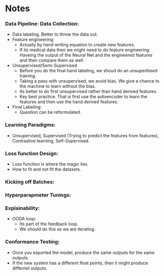 # Notes

### Data Pipeline: Data Collection: 
- Data labeling. Better to throw the data out. 
- Feature engineering: 
  - Actually by hand writing equation to create new features. 
  - If its medical data then we might need to do feature engineering. Haveing the output of the Neural Net and the engineered features and then compare them as well. 
- Unsupervised/Semi-Supervised
  - Before you do the final hand labeling, we shoud do an unsuperbised training. 
  - Taking a pass with unsupervised, we avoid bias. We give a chance to the machine to learn without the bias. 
  - Its better to do first unsupervised rather than hand derived features. 
  - Key best practice. That is first use the autoencoder to learn the features and then use the hand derived features.
- Final Labeling: 
  - Question can be reformulated. 

### Learning Paradigms:
- Unsupervised, Supervised (Trying to predict the features from features), Contrastive learning, Self-Supervised. 


### Loss function Design: 
- Loss function is where the magic lies. 
- How to fit and not fit the datasets. 

### Kicking off Batches: 

### Hyperparapmeter Tunings: 


### Explainability: 
- OODA loop: 
  - Its part of the feedback loop. 
  - We should do this as we are iterating. 
  
### Conformance Testing: 
- Once you exported the model, produce the same outputs for the same outputs. 
- If the new system has a different float points, then it might produce differnet outputs. 